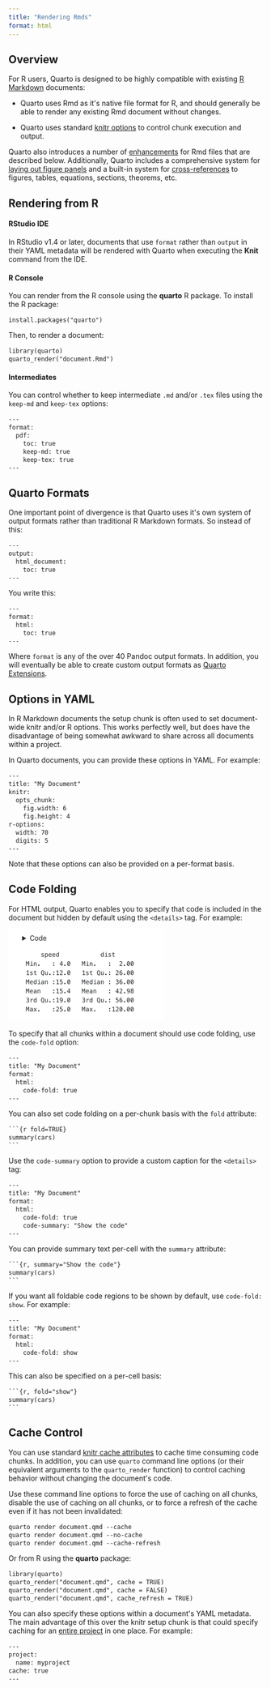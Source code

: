 ```yaml
---
title: "Rendering Rmds"
format: html
---
```


## Overview

For R users, Quarto is designed to be highly compatible with existing [R Markdown](https://rmarkdown.rstudio.com/) documents:

-   Quarto uses Rmd as it's native file format for R, and should generally be able to render any existing Rmd document without changes.

-   Quarto uses standard [knitr options](https://yihui.org/knitr/) to control chunk execution and output.

Quarto also introduces a number of [enhancements](#enhancements) for Rmd files that are described below. Additionally, Quarto includes a comprehensive system for [laying out figure panels](figures-and-layout.html) and a built-in system for [cross-references](cross-references.html) to figures, tables, equations, sections, theorems, etc.

## Rendering from R

#### RStudio IDE

In RStudio v1.4 or later, documents that use `format` rather than `output` in their YAML metadata will be rendered with Quarto when executing the **Knit** command from the IDE.

#### R Console

You can render from the R console using the **quarto** R package. To install the R package:

``` {.r}
install.packages("quarto")
```

Then, to render a document:

``` {.r}
library(quarto)
quarto_render("document.Rmd")
```

#### Intermediates

You can control whether to keep intermediate `.md` and/or `.tex` files using the `keep-md` and `keep-tex` options:

``` {.yaml}
---
format:
  pdf:
    toc: true
    keep-md: true
    keep-tex: true
---
```

## Quarto Formats

One important point of divergence is that Quarto uses it's own system of output formats rather than traditional R Markdown formats. So instead of this:

``` {.yaml}
---
output: 
  html_document:
    toc: true
---
```

You write this:

``` {.yaml}
---
format:
  html:
    toc: true
---
```

Where `format` is any of the over 40 Pandoc output formats. In addition, you will eventually be able to create custom output formats as [Quarto Extensions](quarto-extensions.html).

## 

## Options in YAML

In R Markdown documents the setup chunk is often used to set document-wide knitr and/or R options. This works perfectly well, but does have the disadvantage of being somewhat awkward to share across all documents within a project.

In Quarto documents, you can provide these options in YAML. For example:

``` {.yaml}
---
title: "My Document"
knitr:
  opts_chunk:
    fig.width: 6
    fig.height: 4
r-options:
  width: 70
  digits: 5
---
```

Note that these options can also be provided on a per-format basis.

## Code Folding

For HTML output, Quarto enables you to specify that code is included in the document but hidden by default using the `<details>` tag. For example:

<img src="images/code-fold.png" width="308"/>

To specify that all chunks within a document should use code folding, use the `code-fold` option:

``` {.yaml}
---
title: "My Document"
format:
  html:
    code-fold: true
---
```

You can also set code folding on a per-chunk basis with the `fold` attribute:

```` {.r}
```{r fold=TRUE}
summary(cars)
```
````

Use the `code-summary` option to provide a custom caption for the `<details>` tag:

``` {.yaml}
---
title: "My Document"
format:
  html:
    code-fold: true
    code-summary: "Show the code"
---
```

You can provide summary text per-cell with the `summary` attribute:

```` {.r}
```{r, summary="Show the code"}
summary(cars)
```
````

If you want all foldable code regions to be shown by default, use `code-fold: show`. For example:

``` {.yaml}
---
title: "My Document"
format:
  html:
    code-fold: show
---
```

This can also be specified on a per-cell basis:

```` {.r}
```{r, fold="show"}
summary(cars)
```
````

## Cache Control

You can use standard [knitr cache attributes](https://bookdown.org/yihui/rmarkdown-cookbook/cache.html) to cache time consuming code chunks. In addition, you can use `quarto` command line options (or their equivalent arguments to the `quarto_render` function) to control caching behavior without changing the document's code.

Use these command line options to force the use of caching on all chunks, disable the use of caching on all chunks, or to force a refresh of the cache even if it has not been invalidated:

``` {.bash}
quarto render document.qmd --cache 
quarto render document.qmd --no-cache 
quarto render document.qmd --cache-refresh 
```

Or from R using the **quarto** package:

``` {.r}
library(quarto)
quarto_render("document.qmd", cache = TRUE)
quarto_render("document.qmd", cache = FALSE)
quarto_render("document.qmd", cache_refresh = TRUE)
```

You can also specify these options within a document's YAML metadata. The main advantage of this over the knitr setup chunk is that could specify caching for an [entire project](https://github.com/quarto-dev/quarto-cli/wiki/Quarto-Projects) in one place. For example:

``` {.yaml}
---
project:
  name: myproject
cache: true
---
```
